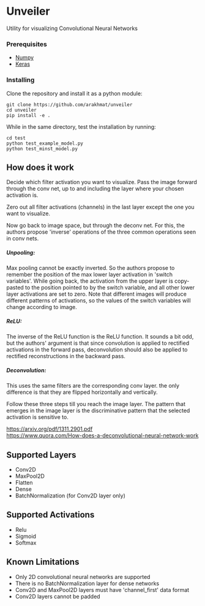 # Unveiler
Utility for visualizing Convolutional Neural Networks

### Prerequisites
* [Numpy](https://github.com/numpy/numpy)  <br />
* [Keras](https://github.com/fchollet/keras) <br />
### Installing
Clone the repository and install it as a python module:
```
git clone https://github.com/arakhmat/unveiler
cd unveiler
pip install -e .
```
While in the same directory, test the installation by running:
```
cd test
python test_example_model.py
python test_minst_model.py
```
## How does it work
Decide which filter activation you want to visualize. Pass the image forward through the conv net, 
up to and including the layer where your chosen activation is.

Zero out all filter activations (channels) in the last layer except the one you want to visualize.

Now go back to image space, but through the deconv net. 
For this, the authors propose 'inverse' operations of the three common operations seen in conv nets.

##### Unpooling:   
Max pooling cannot be exactly inverted. So the authors propose to remember the position of the max lower layer activation in 'switch variables'. While going back, the activation from the upper layer is copy-pasted to the position pointed to by the switch variable, and all other lower layer activations are set to zero. Note that different images will produce different patterns of activations, so the values of the switch variables will change according to image.
    
##### ReLU:   
The inverse of the ReLU function is the ReLU function. It sounds a bit odd, but the authors' argument is that since convolution is applied to rectified activations in the  forward pass, deconvolution should also be applied to rectified reconstructions in the backward pass.
    
##### Deconvolution:  
This uses the same filters are the corresponding conv layer. the only difference is that they are flipped horizontally and vertically.

Follow these three steps till you reach the image layer. The pattern that emerges in the image layer is the discriminative pattern that the selected activation is sensitive to.

https://arxiv.org/pdf/1311.2901.pdf  
https://www.quora.com/How-does-a-deconvolutional-neural-network-work

## Supported Layers
* Conv2D
* MaxPool2D
* Flatten
* Dense
* BatchNormalization (for Conv2D layer only)

## Supported Activations
* Relu
* Sigmoid
* Softmax

## Known Limitations
* Only 2D convolutional neural networks are supported
* There is no BatchNormalization layer for dense networks
* Conv2D and MaxPool2D layers must have 'channel_first' data format
* Conv2D layers cannot be padded

